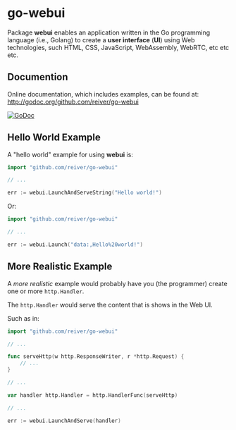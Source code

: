 # go-webui

Package **webui** enables an application written in the Go programming language (i.e., Golang) to create a **user interface** (**UI**) using Web technologies, such HTML, CSS, JavaScript, WebAssembly, WebRTC, etc etc etc.

## Documention

Online documentation, which includes examples, can be found at: http://godoc.org/github.com/reiver/go-webui

[![GoDoc](https://godoc.org/github.com/reiver/go-webui?status.svg)](https://godoc.org/github.com/reiver/go-webui)

## Hello World Example

A "hello world" example for using **webui** is:
```go
import "github.com/reiver/go-webui"

// ...

err := webui.LaunchAndServeString("Hello world!")
```

Or:
```go
import "github.com/reiver/go-webui"

// ...

err := webui.Launch("data:,Hello%20world!")
```

## More Realistic Example
A _more realistic_ example would probably have you (the programmer) create one or more `http.Handler`.

The `http.Handler` would serve the content that is shows in the Web UI.

Such as in:
```go
import "github.com/reiver/go-webui"

// ...

func serveHttp(w http.ResponseWriter, r *http.Request) {
	// ...
}

// ...

var handler http.Handler = http.HandlerFunc(serveHttp)

// ...

err := webui.LaunchAndServe(handler)
```
